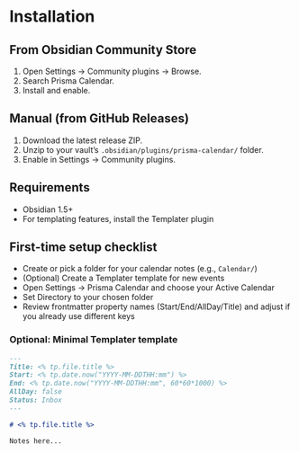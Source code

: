 # Installation

## From Obsidian Community Store
1. Open Settings → Community plugins → Browse.
2. Search Prisma Calendar.
3. Install and enable.

## Manual (from GitHub Releases)
1. Download the latest release ZIP.
2. Unzip to your vault’s `.obsidian/plugins/prisma-calendar/` folder.
3. Enable in Settings → Community plugins.

## Requirements
- Obsidian 1.5+
- For templating features, install the Templater plugin

## First-time setup checklist

- Create or pick a folder for your calendar notes (e.g., `Calendar/`)
- (Optional) Create a Templater template for new events
- Open Settings → Prisma Calendar and choose your Active Calendar
- Set Directory to your chosen folder
- Review frontmatter property names (Start/End/AllDay/Title) and adjust if you already use different keys

### Optional: Minimal Templater template

```md
---
Title: <% tp.file.title %>
Start: <% tp.date.now("YYYY-MM-DDTHH:mm") %>
End: <% tp.date.now("YYYY-MM-DDTHH:mm", 60*60*1000) %>
AllDay: false
Status: Inbox
---

# <% tp.file.title %>

Notes here...
```
